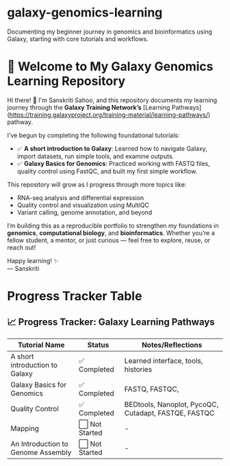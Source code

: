 # galaxy-genomics-learning
Documenting my beginner journey in genomics and bioinformatics using Galaxy, starting with core tutorials and workflows.
# 🌌 Welcome to My Galaxy Genomics Learning Repository

Hi there! 👋 I'm Sanskriti Sahoo, and this repository documents my learning journey through the **Galaxy Training Network’s** [Learning Pathways]
(https://training.galaxyproject.org/training-material/learning-pathways/) pathway.

I've begun by completing the following foundational tutorials:

- ✅ **A short introduction to Galaxy**: Learned how to navigate Galaxy, import datasets, run simple tools, and examine outputs.
- ✅ **Galaxy Basics for Genomics**: Practiced working with FASTQ files, quality control using FastQC, and built my first simple workflow.

This repository will grow as I progress through more topics like:
- RNA-seq analysis and differential expression
- Quality control and visualization using MultiQC
- Variant calling, genome annotation, and beyond

I’m building this as a reproducible portfolio to strengthen my foundations in **genomics**, **computational biology**, and **bioinformatics**. Whether you’re a fellow student, a mentor, or just curious — feel free to explore, reuse, or reach out!

Happy learning! ✨  
— Sanskriti


# Progress Tracker Table 

## 📈 Progress Tracker: Galaxy Learning Pathways

| Tutorial Name | Status | Notes/Reflections |
|---------------|--------|-------------------|
| A short introduction to Galaxy | ✅ Completed | Learned interface, tools, histories |
| Galaxy Basics for Genomics | ✅ Completed  | FASTQ, FASTQC, |
| Quality Control | ✅ Completed |  BEDtools, Nanoplot, PycoQC, Cutadapt, FASTQE, FASTQC |
| Mapping | ⬜ Not Started | - |
| An Introduction to Genome Assembly | ⬜ Not Started | - |










